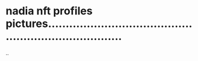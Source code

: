 # nadia nft profiles pictures..........................................................................
..
